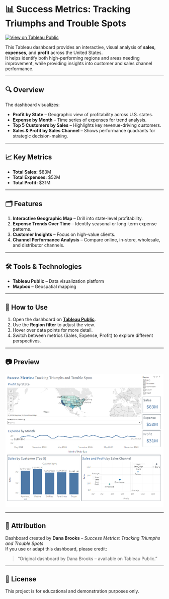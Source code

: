 # 📊 Success Metrics: Tracking Triumphs and Trouble Spots

[![View on Tableau Public](https://img.shields.io/badge/View%20on-Tableau%20Public-blue)](https://public.tableau.com/app/profile/dana.brooks6845/viz/SalesTablesDashboardandStory/SalesStory)

This Tableau dashboard provides an interactive, visual analysis of **sales**, **expenses**, and **profit** across the United States.  
It helps identify both high-performing regions and areas needing improvement, while providing insights into customer and sales channel performance.

---

## 🔍 Overview
The dashboard visualizes:
- **Profit by State** – Geographic view of profitability across U.S. states.
- **Expense by Month** – Time series of expenses for trend analysis.
- **Top 5 Customers by Sales** – Highlights key revenue-driving customers.
- **Sales & Profit by Sales Channel** – Shows performance quadrants for strategic decision-making.

---

## 📈 Key Metrics
- **Total Sales:** $83M  
- **Total Expenses:** $52M  
- **Total Profit:** $31M  

---

## 🗂 Features
1. **Interactive Geographic Map** – Drill into state-level profitability.
2. **Expense Trends Over Time** – Identify seasonal or long-term expense patterns.
3. **Customer Insights** – Focus on high-value clients.
4. **Channel Performance Analysis** – Compare online, in-store, wholesale, and distributor channels.

---

## 🛠 Tools & Technologies
- **Tableau Public** – Data visualization platform  
- **Mapbox** – Geospatial mapping  

---

## 📌 How to Use
1. Open the dashboard on **[Tableau Public](https://public.tableau.com/app/profile/dana.brooks6845/viz/SalesTablesDashboardandStory/SalesStory)**.
2. Use the **Region filter** to adjust the view.
3. Hover over data points for more detail.
4. Switch between metrics (Sales, Expense, Profit) to explore different perspectives.

---

## 📷 Preview
![Dashboard Preview](Tableau.png)

---

## 📜 Attribution
Dashboard created by **Dana Brooks** – *Success Metrics: Tracking Triumphs and Trouble Spots*  
If you use or adapt this dashboard, please credit:  
> “Original dashboard by Dana Brooks – available on Tableau Public.”

---

## 📄 License
This project is for educational and demonstration purposes only.
